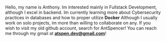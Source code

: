 Hello, my name is Anthony.
Im interested mainly in Fullstack Development, although I excel in backend.
Im currently learning more about Cybersecurity practices in databases and how to proper utilize **Docker**
Although I usually work on solo projects, im more than willing to collaborate on any.
If you wish to visit my old github account, search for AntSpencer!
You can reach me through my gmail at **atspen.dev@gmail.com**!

